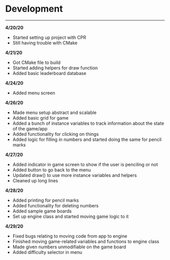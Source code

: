 # Development

---
**4/20/20** 
- Started setting up project with CPR
- Still having trouble with CMake

**4/21/20** 
- Got CMake file to build
- Started adding helpers for draw function
- Added basic leaderboard database

**4/24/20**
- Added menu screen

**4/26/20**
- Made menu setup abstract and scalable
- Added basic grid for game
- Added a bunch of instance variables to track information about the state of the game/app
- Added functionality for clicking on things
- Added logic for filling in numbers and started doing the same for pencil marks

**4/27/20**
- Added indicator in game screen to show if the user is penciling or not
- Added button to go back to the menu
- Updated draw() to use more instance variables and helpers
- Cleaned up long lines

**4/28/20**
- Added printing for pencil marks
- Added functionality for deleting numbers
- Added sample game boards
- Set up engine class and started moving game logic to it

**4/29/20**
- Fixed bugs relating to moving code from app to engine
- Finished moving game-related variables and functions to engine class
- Made given numbers unmodifiable on the game board
- Added difficulty selector in menu